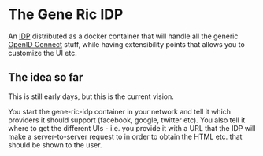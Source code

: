 The Gene Ric IDP
================

An [IDP](https://en.wikipedia.org/wiki/Identity_provider) distributed as a docker container that will handle all the generic [OpenID Connect](http://openid.net/connect/) stuff, while having extensibility points that allows you to customize the UI etc.


## The idea so far

This is still early days, but this is the current vision.

You start the gene-ric-idp container in your network and tell it which providers it should support (facebook, google, twitter etc). You also tell it where to get the different UIs - i.e. you provide it with a URL that the IDP will make a server-to-server request to in order to obtain the HTML etc. that should be shown to the user.
